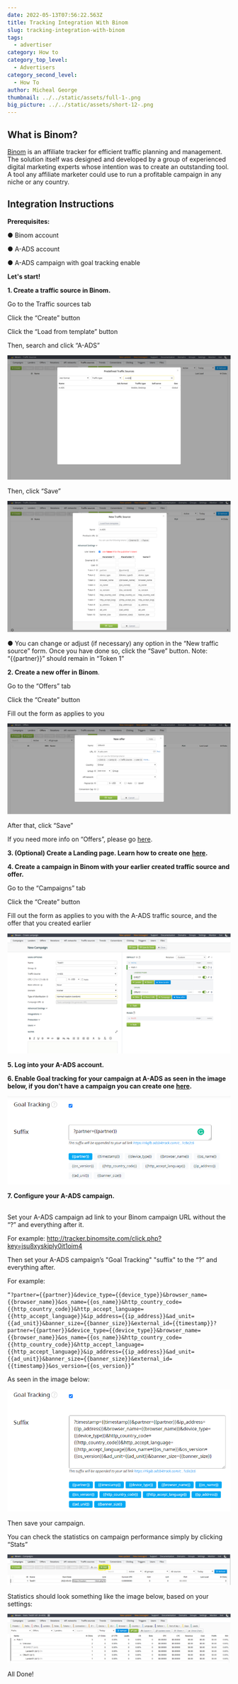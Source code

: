 ```yaml
---
date: 2022-05-13T07:56:22.563Z
title: Tracking Integration With Binom
slug: tracking-integration-with-binom
tags:
  - advertiser
category: How to
category_top_level:
  - Advertisers
category_second_level:
  - How To
author: Micheal George
thumbnail: ../../static/assets/full-1-.png
big_picture: ../../static/assets/short-12-.png
---
```

## What is Binom?

[Binom](https://binom.org/) is an affiliate tracker for efficient traffic planning and management. The solution itself was designed and developed by a group of experienced digital marketing experts whose intention was to create an outstanding tool. A tool any affiliate marketer could use to run a profitable campaign in any niche or any country.

## Integration Instructions

**Prerequisites:** 

● Binom account 

● A-ADS account 

● A-ADS campaign with goal tracking enable 

**Let's start!** 

**1. Create a traffic source in Binom.** 

Go to the Traffic sources tab 

Click the “Create” button 

Click the “Load from template” button 

Then, search and click “A-ADS” 

![Create new traffic source in Binom](../../static/assets/binom1.png "Create new traffic source in Binom")

Then, click “Save”

![New traffic source token settings, Binom](../../static/assets/binom2.png "New traffic source token settings, Binom")

● You can change or adjust (if necessary) any option in the “New traffic source” form. Once you have done so, click the “Save” button. Note: “{{partner}}” should remain in “Token 1” 

**2. Create a new offer in Binom**. 

Go to the “Offers” tab 

Click the “Create” button 

Fill out the form as applies to you 

![Create a new offer in Binom](../../static/assets/binom3.png "Create a new offer in Binom")

After that, click “Save” 

If you need more info on “Offers”, please go [here](https://docs.binom.org/manage-offers.php). 

**3. (Optional) Create a Landing page. Learn how to create one** **[here](https://docs.binom.org/manage-landers.php).** 

**4. Create a campaign in Binom with your earlier created traffic source and offer.** 

Go to the “Campaigns” tab 

Click the “Create” button 

Fill out the form as applies to you with the A-ADS traffic source, and the offer that you created earlier

![Creating campaign in Binom with earlier created traffic source and offer](../../static/assets/binom4.png "Creating campaign in Binom with earlier created traffic source and offer")

**5. Log into your A-ADS account.** 

**6. Enable Goal tracking for your campaign at A-ADS as seen in the image below, if you don't have a  campaign you can create one** **[here](https://a-ads.com/campaigns/new).** 

![A-ADS Goal Tracking](../../static/assets/binom5.png "A-ADS Goal Tracking")

**7. Configure your A-ADS campaign.**

\
Set your A-ADS campaign ad link to your Binom campaign URL without the “?” and everything after it.

For example: http://tracker.binomsite.com/click.php?key=jsu8xyskjply0it1oim4

Then set your A-ADS campaign’s "Goal Tracking" "suffix" to the “?” and everything after.

For example:

```
“?partner={{partner}}&device_type={{device_type}}&browser_name={{browser_name}}&os_name={{os_name}}&http_country_code={{http_country_code}}&http_accept_language={{http_accept_language}}&ip_address={{ip_address}}&ad_unit={{ad_unit}}&banner_size={{banner_size}}&external_id={{timestamp}}?partner={{partner}}&device_type={{device_type}}&browser_name={{browser_name}}&os_name={{os_name}}&http_country_code={{http_country_code}}&http_accept_language={{http_accept_language}}&ip_address={{ip_address}}&ad_unit={{ad_unit}}&banner_size={{banner_size}}&external_id={{timestamp}}&os_version={{os_version}}”
```

As seen in the image below:

![A-ADS Goal Tracking Suffix](../../static/assets/binom6.png "A-ADS Goal Tracking Suffix")

Then save your campaign.

You can check the statistics on campaign performance simply by clicking “Stats”

![You can check the statistics on campaign performance simply by clicking “Stats”](../../static/assets/binom7.png "You can check the statistics on campaign performance simply by clicking “Stats”")

Statistics should look something like the image below, based on your settings: 

![Binom statistics on campaign performance](../../static/assets/binom8.png "Binom statistics on campaign performance")

All Done!